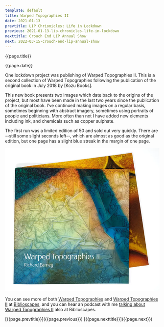 ```yaml
---
template: default
title: Warped Topographies II
date: 2021-01-13
prevtitle: LIP Chrionicles: Life in Lockdown
previous: 2021-01-13-lip-chronicles-life-in-lockdown
nexttitle: Crouch End LIP Annual Show
next: 2022-03-15-crouch-end-lip-annual-show
---
```


{{page.title}}

{{page.date}}

One lockdown project was publishing of Warped Topographies II. This is a second collection of Warped Topographies following the publication of the original book in July 2018 by [Kozu Books].

This new book presents two images which date back to the origins of the project, but most have been made in the last two years since the publication of the original book. I’ve continued making images on a regular basis, sometimes beginning with abstract imagery, sometimes using portraits of people and politicians. More often than not I have added new elements including ink, and chemicals such as copper sulphate.

The first run was a limited edition of 50 and sold out very quickly. There are --still some slight seconds left--, which are almost as good as the original edition, but one page has a slight blue streak in the margin of one page.

![Warped Topographies II](../books/warped-topographies-ii-02.webp "Warped Topographies II")

You can see more of both [Warped Topographies](https://biblioscapes.com/library/warped-topographies) and [Warped Topographies II](https://biblioscapes.com/library/warped-topographies-ii) at [Biblioscapes](https://biblioscapes.com/), and you can hear an podcast with me [talking about Warped Topographies II](https://biblioscapes.com/in-discussion/richard-earney) also at Biblioscapes.

<div class="blognav">
	<span class="blognav-left">
		[{{page.prevtitle}}]({{page.previous}})
	</span>
	<span class="blognav-right">
		[{{page.nexttitle}}]({{page.next}})
	</span>
</div>